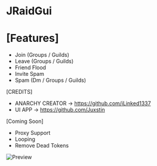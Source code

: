 # JRaidGui

# [Features]
- Join (Groups / Guilds)
- Leave (Groups / Guilds)
- Friend Flood
- Invite Spam
- Spam (Dm / Groups / Guilds)

[CREDITS]
- ANARCHY CREATOR -> https://github.com/iLinked1337
- UI APP -> https://github.com/Juxstin

[Coming Soon]
- Proxy Support
- Looping
- Remove Dead Tokens



![Preview](https://i.imgur.com/SlVQQOq.png)
